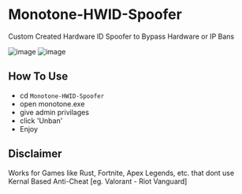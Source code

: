 # Monotone-HWID-Spoofer
Custom Created Hardware ID Spoofer to Bypass Hardware or IP Bans
<br>

![image](https://github.com/user-attachments/assets/73560eb9-94c0-449a-a891-9c9b4fdf83f3)
![image](https://github.com/user-attachments/assets/dd6e54d1-460e-47fb-a221-963ab1745e5f)



## How To Use

* cd `Monotone-HWID-Spoofer`
* open monotone.exe
* give admin privilages
* click 'Unban'
* Enjoy

## Disclaimer
Works for Games like Rust, Fortnite, Apex Legends, etc. that dont use Kernal Based Anti-Cheat [eg. Valorant - Riot Vanguard]

